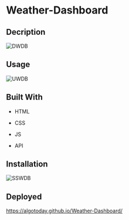 # Weather-Dashboard


## Decription
![DWDB](https://user-images.githubusercontent.com/100335717/184803411-7402f11f-0718-4e6c-bd82-5324befafc9e.png)


## Usage
![UWDB](https://user-images.githubusercontent.com/100335717/184803442-ada9c536-a3d5-481e-994e-68c0706eb47c.png)



## Built With
- HTML

- CSS

- JS

- API 

## Installation
![SSWDB](https://user-images.githubusercontent.com/100335717/184803463-03a42f08-3b76-4f77-abc0-466f6d81a3d3.png)


## Deployed
https://algotoday.github.io/Weather-Dashboard/
